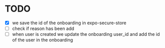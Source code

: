 # TODO

- [x] we save the id of the onboarding in expo-secure-store
- [ ] check if reason has been add
- [ ] when user is created we update the onboarding user_id and add the id of the user in the onboarding
